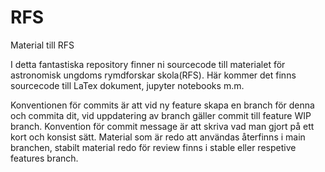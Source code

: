 # RFS
Material till RFS

I detta fantastiska repository finner ni sourcecode till materialet för astronomisk ungdoms rymdforskar skola(RFS). Här kommer det finns sourcecode till LaTex dokument, jupyter notebooks m.m.

Konventionen för commits är att vid ny feature skapa en branch för denna och commita dit, vid uppdatering av branch gäller commit till feature WIP branch. Konvention för commit message är att skriva vad man gjort på ett kort och konsist sätt. Material som är redo att användas återfinns i main branchen, stabilt material redo för review finns i stable eller respetive features branch. 